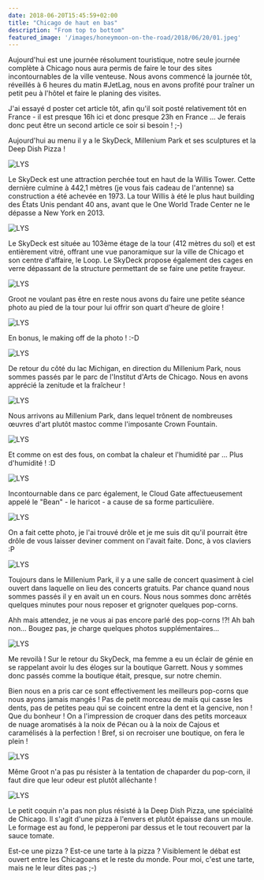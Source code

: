 ```yaml
---
date: 2018-06-20T15:45:59+02:00
title: "Chicago de haut en bas"
description: "From top to bottom"
featured_image: '/images/honeymoon-on-the-road/2018/06/20/01.jpeg'
---
```


Aujourd'hui est une journée résolument touristique, notre seule journée complète à Chicago nous aura permis de faire le tour des sites incontournables de la ville venteuse. Nous avons commencé la journée tôt, réveillés à 6 heures du matin #JetLag, nous en avons profité pour traîner un petit peu à l'hôtel et faire le planing des visites.

J'ai essayé d poster cet article tôt, afin qu'il soit posté relativement tôt en France - il est presque 16h ici et donc presque 23h en France ... Je ferais donc peut être un second article ce soir si besoin ! ;-)

Aujourd'hui au menu il y a le SkyDeck, Millenium Park et ses sculptures et la Deep Dish Pizza !

![LYS](/images/honeymoon-on-the-road/2018/06/20/01.jpeg)

Le SkyDeck est une attraction perchée tout en haut de la Willis Tower. Cette dernière culmine à 442,1 mètres (je vous fais cadeau de l'antenne) sa construction a été achevée en 1973. La tour Willis à été le plus haut building des États Unis pendant 40 ans, avant que le One World Trade Center ne le dépasse a New York en 2013.

![LYS](/images/honeymoon-on-the-road/2018/06/20/02.jpeg)

Le SkyDeck est située au 103ème étage de la tour (412 mètres du sol) et est entièrement vitré, offrant une vue panoramique sur la ville de Chicago et son centre d'affaire, le Loop. Le SkyDeck propose également des cages en verre dépassant de la structure permettant de se faire une petite frayeur.

![LYS](/images/honeymoon-on-the-road/2018/06/20/04.jpeg)

Groot ne voulant pas être en reste nous avons du faire une petite séance photo au pied de la tour pour lui offrir son quart d'heure de gloire !

![LYS](/images/honeymoon-on-the-road/2018/06/20/03.jpeg)

En bonus, le making off de la photo ! :-D

![LYS](/images/honeymoon-on-the-road/2018/06/20/05.jpeg)

De retour du côté du lac Michigan, en direction du Millenium Park, nous sommes passés par le parc de l'Institut d'Arts de Chicago. Nous en avons apprécié la zenitude et la fraîcheur !

![LYS](/images/honeymoon-on-the-road/2018/06/20/06.jpeg)

Nous arrivons au Millenium Park, dans lequel trônent de nombreuses œuvres d'art plutôt mastoc comme l'imposante Crown Fountain.

![LYS](/images/honeymoon-on-the-road/2018/06/20/06-2.jpeg)

Et comme on est des fous, on combat la chaleur et l'humidité par ... Plus d'humidité ! :D

![LYS](/images/honeymoon-on-the-road/2018/06/20/07.jpeg)

Incontournable dans ce parc également, le Cloud Gate affectueusement appelé le "Bean" - le haricot - a cause de sa forme particulière.

![LYS](/images/honeymoon-on-the-road/2018/06/20/08.jpeg)

On a fait cette photo, je l'ai trouvé drôle et je me suis dit qu'il pourrait être drôle de vous laisser deviner comment on l'avait faite. Donc, à vos claviers :P

![LYS](/images/honeymoon-on-the-road/2018/06/20/09.jpeg)

Toujours dans le Millenium Park, il y a une salle de concert quasiment à ciel ouvert dans laquelle on lieu des concerts gratuits. Par chance quand nous sommes passés il y en avait un en cours. Nous nous sommes donc arrêtés quelques minutes pour nous reposer et grignoter quelques pop-corns. 


Ahh mais attendez, je ne vous ai pas encore parlé des pop-corns !?! 
Ah bah non... 
Bougez pas, je charge quelques photos supplémentaires...

![LYS](/images/honeymoon-on-the-road/2018/06/20/10.jpeg)

Me revoilà ! Sur le retour du SkyDeck, ma femme a eu un éclair de génie en se rappelant avoir lu des éloges sur la boutique Garrett. Nous y sommes donc passés comme la boutique était, presque, sur notre chemin.

Bien nous en a pris car ce sont effectivement les meilleurs pop-corns que nous ayons jamais mangés ! Pas de petit morceau de maïs qui casse les dents, pas de petites peau qui se coincent entre la dent et la gencive, non ! Que du bonheur ! On a l'impression de croquer dans des petits morceaux de nuage aromatisés à la noix de Pécan ou à la noix de Cajous et caramélisés à la perfection ! Bref, si on recroiser une boutique, on fera le plein !

![LYS](/images/honeymoon-on-the-road/2018/06/20/12.jpeg)

Même Groot n'a pas pu résister à la tentation de chaparder du pop-corn, il faut dire que leur odeur est plutôt alléchante !

![LYS](/images/honeymoon-on-the-road/2018/06/20/11.jpeg)

Le petit coquin n'a pas non plus résisté à la Deep Dish Pizza, une spécialité de Chicago. Il s'agit d'une pizza à l'envers et plutôt épaisse dans un moule. Le formage est au fond, le pepperoni par dessus et le tout recouvert par la sauce tomate. 

Est-ce une pizza ? Est-ce une tarte à la pizza ? Visiblement le débat est ouvert entre les Chicagoans et le reste du monde. Pour moi, c'est une tarte, mais ne le leur dites pas ;-)

